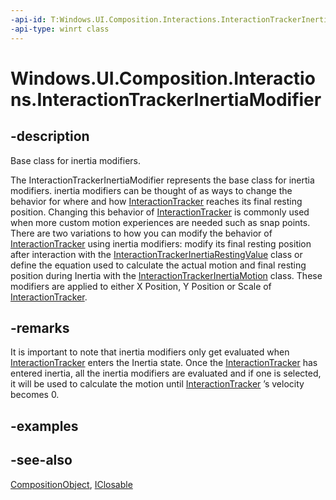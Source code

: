 ```yaml
---
-api-id: T:Windows.UI.Composition.Interactions.InteractionTrackerInertiaModifier
-api-type: winrt class
---
```


<!-- Class syntax.
public class InteractionTrackerInertiaModifier : Windows.UI.Composition.CompositionObject, Windows.UI.Composition.Interactions.IInteractionTrackerInertiaModifier
-->

# Windows.UI.Composition.Interactions.InteractionTrackerInertiaModifier

## -description
Base class for inertia modifiers.

The InteractionTrackerInertiaModifier represents the base class for inertia modifiers. inertia modifiers can be thought of as ways to change the behavior for where and how [InteractionTracker](interactiontracker.md) reaches its final resting position. Changing this behavior of [InteractionTracker](interactiontracker.md) is commonly used when more custom motion experiences are needed such as snap points. There are two variations to how you can modify the behavior of [InteractionTracker](interactiontracker.md) using inertia modifiers: modify its final resting position after interaction with the [InteractionTrackerInertiaRestingValue](interactiontrackerinertiarestingvalue.md) class or define the equation used to calculate the actual motion and final resting position during Inertia with the [InteractionTrackerInertiaMotion](interactiontrackerinertiamotion.md) class. These modifiers are applied to either X Position, Y Position or Scale of [InteractionTracker](interactiontracker.md).



## -remarks
It is important to note that inertia modifiers only get evaluated when [InteractionTracker](interactiontracker.md) enters the Inertia state. Once the [InteractionTracker](interactiontracker.md) has entered inertia, all the inertia modifiers are evaluated and if one is selected, it will be used to calculate the motion until [InteractionTracker](interactiontracker.md) ’s velocity becomes 0.

## -examples

## -see-also
[CompositionObject](../windows.ui.composition/compositionobject.md), [IClosable](../windows.foundation/iclosable.md)
